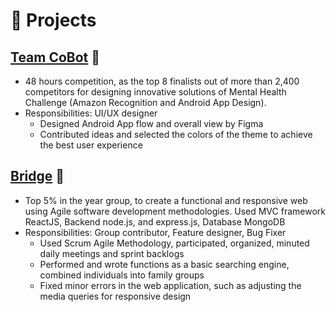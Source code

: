 # 🧪 Projects

## [Team CoBot](https://www.youtube.com/watch?v=NzHK5-N_4j4&t=5s) 🔗
- 48 hours competition, as the top 8 finalists out of more than 2,400 competitors for designing innovative solutions of Mental Health Challenge (Amazon Recognition and Android App Design).
- Responsibilities: UI/UX designer
  - Designed Android App flow and overall view by Figma
  - Contributed ideas and selected the colors of the theme to achieve the best user experience

## [Bridge](https://comp30022-bridge.herokuapp.com) 🔗
- Top 5% in the year group, to create a functional and responsive web using Agile software development methodologies. Used MVC framework ReactJS, Backend node.js, and express.js, Database MongoDB
- Responsibilities: Group contributor, Feature designer, Bug Fixer
  - Used Scrum Agile Methodology, participated, organized, minuted daily meetings and sprint backlogs
  - Performed and wrote functions as a basic searching engine, combined individuals into family groups
  - Fixed minor errors in the web application, such as adjusting the media queries for responsive design